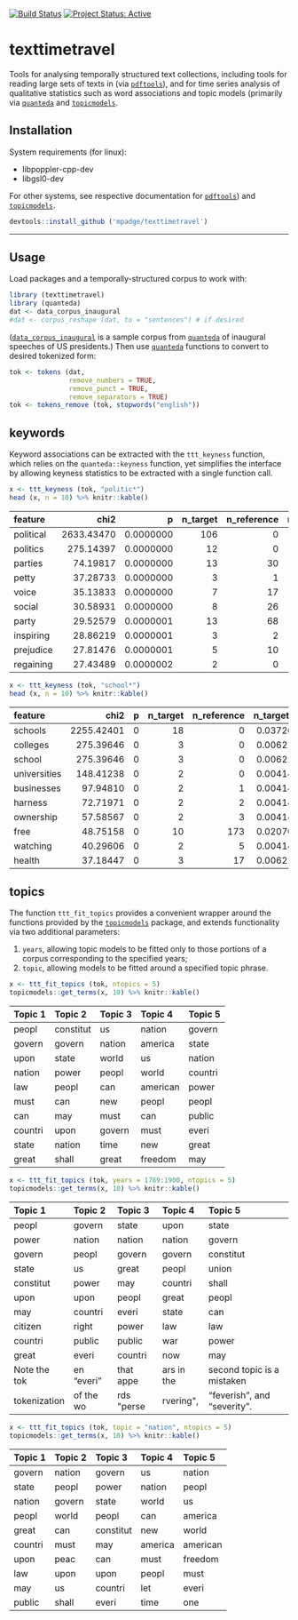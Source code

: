 [![Build
Status](https://travis-ci.org/mpadge/texttimetravel.svg?branch=master)](https://travis-ci.org/mpadge/texttimetravel)
[![Project Status:
Active](http://www.repostatus.org/badges/latest/active.svg)](http://www.repostatus.org/#active)

# texttimetravel

Tools for analysing temporally structured text collections, including
tools for reading large sets of texts in (via
[`pdftools`](https://github.com/ropensci/pdftools)), and for time series
analysis of qualitative statistics such as word associations and topic
models (primarily via [`quanteda`](https://quanteda.io) and
[`topicmodels`](https://cran.r-project.org/package=topicmodels).

## Installation

System requirements (for linux):

  - libpoppler-cpp-dev
  - libgsl0-dev

For other systems, see respective documentation for
[`pdftools`](https://github.com/ropensci/pdftools)) and
[`topicmodels`](https://cran.r-project.org/package=topicmodels).

``` r
devtools::install_github ('mpadge/texttimetravel')
```

-----

## Usage

Load packages and a temporally-structured corpus to work with:

``` r
library (texttimetravel)
library (quanteda)
dat <- data_corpus_inaugural
#dat <- corpus_reshape (dat, to = "sentences") # if desired
```

([`data_corpus_inaugural`](https://quanteda.io/reference/data_corpus_inaugural.html)
is a sample corpus from [`quanteda`](https://quanteda.io) of inaugural
speeches of US presidents.) Then use [`quanteda`](https://quanteda.io)
functions to convert to desired tokenized form:

``` r
tok <- tokens (dat,
               remove_numbers = TRUE,
               remove_punct = TRUE,
               remove_separators = TRUE)
tok <- tokens_remove (tok, stopwords("english"))
```

## keywords

Keyword associations can be extracted with the `ttt_keyness` function,
which relies on the `quanteda::keyness` function, yet simplifies the
interface by allowing keyness statistics to be extracted with a single
function call.

``` r
x <- ttt_keyness (tok, "politic*")
head (x, n = 10) %>% knitr::kable()
```

| feature   |       chi2 |         p | n\_target | n\_reference | n\_target\_rel | n\_reference\_rel |
| :-------- | ---------: | --------: | --------: | -----------: | -------------: | ----------------: |
| political | 2633.43470 | 0.0000000 |       106 |            0 |      0.0427937 |         0.0000000 |
| politics  |  275.14397 | 0.0000000 |        12 |            0 |      0.0048446 |         0.0000000 |
| parties   |   74.19817 | 0.0000000 |        13 |           30 |      0.0052483 |         0.0004835 |
| petty     |   37.28733 | 0.0000000 |         3 |            1 |      0.0012111 |         0.0000161 |
| voice     |   35.13833 | 0.0000000 |         7 |           17 |      0.0028260 |         0.0002740 |
| social    |   30.58931 | 0.0000000 |         8 |           26 |      0.0032297 |         0.0004191 |
| party     |   29.52579 | 0.0000001 |        13 |           68 |      0.0052483 |         0.0010960 |
| inspiring |   28.86219 | 0.0000001 |         3 |            2 |      0.0012111 |         0.0000322 |
| prejudice |   27.81476 | 0.0000001 |         5 |           10 |      0.0020186 |         0.0001612 |
| regaining |   27.43489 | 0.0000002 |         2 |            0 |      0.0008074 |         0.0000000 |

``` r
x <- ttt_keyness (tok, "school*")
head (x, n = 10) %>% knitr::kable()
```

| feature      |       chi2 | p | n\_target | n\_reference | n\_target\_rel | n\_reference\_rel |
| :----------- | ---------: | -: | --------: | -----------: | -------------: | ----------------: |
| schools      | 2255.42401 | 0 |        18 |            0 |      0.0372671 |         0.0000000 |
| colleges     |  275.39646 | 0 |         3 |            0 |      0.0062112 |         0.0000000 |
| school       |  275.39646 | 0 |         3 |            0 |      0.0062112 |         0.0000000 |
| universities |  148.41238 | 0 |         2 |            0 |      0.0041408 |         0.0000000 |
| businesses   |   97.94810 | 0 |         2 |            1 |      0.0041408 |         0.0000156 |
| harness      |   72.71971 | 0 |         2 |            2 |      0.0041408 |         0.0000312 |
| ownership    |   57.58567 | 0 |         2 |            3 |      0.0041408 |         0.0000468 |
| free         |   48.75158 | 0 |        10 |          173 |      0.0207039 |         0.0027015 |
| watching     |   40.29606 | 0 |         2 |            5 |      0.0041408 |         0.0000781 |
| health       |   37.18447 | 0 |         3 |           17 |      0.0062112 |         0.0002655 |

## topics

The function `ttt_fit_topics` provides a convenient wrapper around the
functions provided by the
[`topicmodels`](https://cran.r-project.org/package=topicmodels) package,
and extends functionality via two additional parameters:

1.  `years`, allowing topic models to be fitted only to those portions
    of a corpus corresponding to the specified years;
2.  `topic`, allowing models to be fitted around a specified topic
    phrase.

<!-- end list -->

``` r
x <- ttt_fit_topics (tok, ntopics = 5)
topicmodels::get_terms(x, 10) %>% knitr::kable()
```

| Topic 1 | Topic 2   | Topic 3 | Topic 4  | Topic 5 |
| :------ | :-------- | :------ | :------- | :------ |
| peopl   | constitut | us      | nation   | govern  |
| govern  | govern    | nation  | america  | state   |
| upon    | state     | world   | us       | nation  |
| nation  | power     | peopl   | world    | countri |
| law     | peopl     | can     | american | power   |
| must    | can       | new     | peopl    | peopl   |
| can     | may       | must    | can      | public  |
| countri | upon      | govern  | must     | everi   |
| state   | nation    | time    | new      | great   |
| great   | shall     | great   | freedom  | may     |

``` r
x <- ttt_fit_topics (tok, years = 1789:1900, ntopics = 5)
topicmodels::get_terms(x, 10) %>% knitr::kable()
```

| Topic 1      | Topic 2    | Topic 3    | Topic 4    | Topic 5                     |
| :----------- | :--------- | :--------- | :--------- | :-------------------------- |
| peopl        | govern     | state      | upon       | state                       |
| power        | nation     | nation     | nation     | govern                      |
| govern       | peopl      | govern     | govern     | constitut                   |
| state        | us         | great      | peopl      | union                       |
| constitut    | power      | may        | countri    | shall                       |
| upon         | upon       | peopl      | great      | peopl                       |
| may          | countri    | everi      | state      | can                         |
| citizen      | right      | power      | law        | law                         |
| countri      | public     | public     | war        | power                       |
| great        | everi      | countri    | now        | may                         |
| Note the tok | en “everi” | that appe  | ars in the | second topic is a mistaken  |
| tokenization | of the wo  | rds "perse | rvering",  | “feverish”, and “severity”. |

``` r
x <- ttt_fit_topics (tok, topic = "nation", ntopics = 5)
topicmodels::get_terms(x, 10) %>% knitr::kable()
```

| Topic 1 | Topic 2 | Topic 3   | Topic 4 | Topic 5  |
| :------ | :------ | :-------- | :------ | :------- |
| govern  | nation  | govern    | us      | nation   |
| state   | peopl   | power     | nation  | peopl    |
| nation  | govern  | state     | world   | us       |
| peopl   | world   | peopl     | can     | america  |
| great   | can     | constitut | new     | world    |
| countri | must    | may       | america | american |
| upon    | peac    | can       | must    | freedom  |
| law     | upon    | upon      | peopl   | must     |
| may     | us      | countri   | let     | everi    |
| public  | shall   | everi     | time    | one      |
